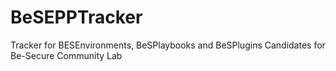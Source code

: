 # BeSEPPTracker
Tracker for  BESEnvironments, BeSPlaybooks and BeSPlugins Candidates for Be-Secure Community Lab
